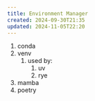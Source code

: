 ```yaml
---
title: Environment Manager
created: 2024-09-30T21:35
updated: 2024-11-05T22:20
---
```



1. conda
2. venv
	1. used by:
		1. uv
		2. rye
3. mamba
4. poetry

